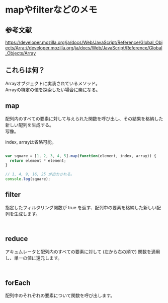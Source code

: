 # mapやfilterなどのメモ

## 参考文献
https://developer.mozilla.org/ja/docs/Web/JavaScript/Reference/Global_Objects/Arra://developer.mozilla.org/ja/docs/Web/JavaScript/Reference/Global_Objects/Array

## これらは何？
Arrayオブジェクトに実装されているメソッド。  
Arrayの特定の値を探索したい場合に楽になる。  

## map
配列内のすべての要素に対して与えられた関数を呼び出し、その結果を格納した新しい配列を生成する。  
写像。  
  
index, arrayは省略可能。  

```javascript

var square = [1, 2, 3, 4, 5].map(function(element, index, array)) {
  return element * element;
}

// 1, 4, 9, 16, 25 が出力される。
console.log(square);

```

## filter
指定したフィルタリング関数が true を返す、配列中の要素を格納した新しい配列を生成します。  

```javascript



```

## reduce
アキュムレータと配列内のすべての要素に対して (左から右の順で) 関数を適用し、単一の値に還元します。  

```javascript



```

## forEach
配列中のそれぞれの要素について関数を呼び出します。  

```javascript



```

